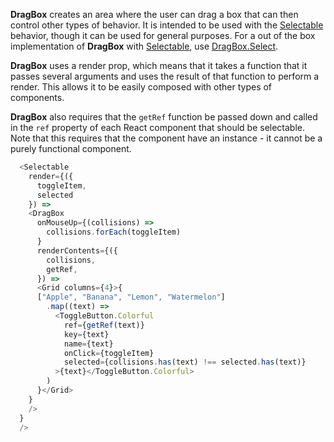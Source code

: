 **DragBox** creates an area where the user can drag a box that can then control other types of behavior. It is intended to
be used with the [Selectable](/#!/Selectable) behavior, though it can be used for general purposes. For a out of the box implementation
of **DragBox** with [Selectable](/#!/Selectable), use [DragBox.Select](#!/DragBoxSelect).

**DragBox** uses a render prop, which means that it takes a function that it passes several arguments and uses the result
of that function to perform a render. This allows it to be easily composed with other types of components.

**DragBox** also requires that the `getRef` function be passed down and called in the `ref` property of each React
component that should be selectable. Note that this requires that the component have an instance - it cannot be a
purely functional component.

```javascript
  <Selectable
    render={({
      toggleItem,
      selected
    }) =>
    <DragBox
      onMouseUp={(collisions) =>
        collisions.forEach(toggleItem)
      }
      renderContents={({
        collisions,
        getRef,
      }) =>
      <Grid columns={4}>{
      ["Apple", "Banana", "Lemon", "Watermelon"]
        .map((text) =>
          <ToggleButton.Colorful
            ref={getRef(text)}
            key={text}
            name={text}
            onClick={toggleItem}
            selected={collisions.has(text) !== selected.has(text)}
          >{text}</ToggleButton.Colorful>
        )
      }</Grid>
    }
    />
  }
  />
```

